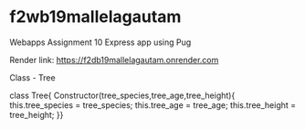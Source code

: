 # f2wb19mallelagautam

Webapps Assignment 10 Express app using Pug

Render link: <https://f2db19mallelagautam.onrender.com>

Class - Tree 

class Tree{ Constructor(tree_species,tree_age,tree_height){
    this.tree_species = tree_species;
    this.tree_age = tree_age;
    this.tree_height = tree_height;
}}

